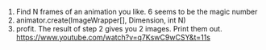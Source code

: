 1. Find N frames of an animation you like. 6 seems to be the magic number
2. animator.create(ImageWrapper[], Dimension, int N)
3. profit. The result of step 2 gives you 2 images. Print them out. https://www.youtube.com/watch?v=q7KswC9wCSY&t=11s
